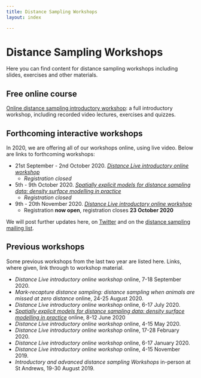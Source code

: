 ```yaml
---
title: Distance Sampling Workshops
layout: index

---
```


# Distance Sampling Workshops

Here you can find content for distance sampling workshops including slides, exercises and other materials.

## Free online course

[Online distance sampling introductory workshop](online-course): a full introductory workshop, including recorded video lectures, exercises and quizzes.


## Forthcoming interactive workshops

In 2020, we are offering all of our workshops online, using live video.  Below are links to forthcoming workshops:

- 21st September - 2nd October 2020.  [*Distance Live introductory online workshop*](https://www.creem.st-andrews.ac.uk/distance-live-online-workshops/)
  - _Registration closed_
- 5th - 9th October 2020.  [*Spatially explicit models for distance sampling data: density surface modelling in practice*](https://www.creem.st-andrews.ac.uk/spatial-modelling-live-online-workshop-2/)
  - _Registration closed_
 - 9th - 20th November 2020.  [*Distance Live introductory online workshop*](http://workshops.distancesampling.org/intro-nov-2020.html)
   - Registration **now open**, registration closes **23 October 2020**

We will post further updates here, on [Twitter](http://twitter.com/distancesamp) and on the [distance sampling mailing list](https://groups.google.com/forum/#!forum/distance-sampling).


## Previous workshops

Some previous workshops from the last two year are listed here.  Links, where given, link through to workshop material. 

- *Distance Live introductory online workshop* online, 7-18 September 2020.
- *Mark-recapture distance sampling: distance sampling when animals are missed at zero distance* online, 24-25 August 2020.
- *Distance Live introductory online workshop* online, 6-17 July 2020.
- [*Spatially explicit models for distance sampling data: density surface modelling in practice*](http://workshops.distancesampling.org/online-dsm-2020/) online, 8-12 June 2020
- *Distance Live introductory online workshop* online, 4-15 May 2020.
- *Distance Live introductory online workshop* online, 17-28 February 2020.
- *Distance Live introductory online workshop* online, 6-17 January 2020.
- *Distance Live introductory online workshop* online, 4-15 November 2019.
- *Introductory and advanced distance sampling Workshops* in-person at St Andrews, 19-30 August 2019.

